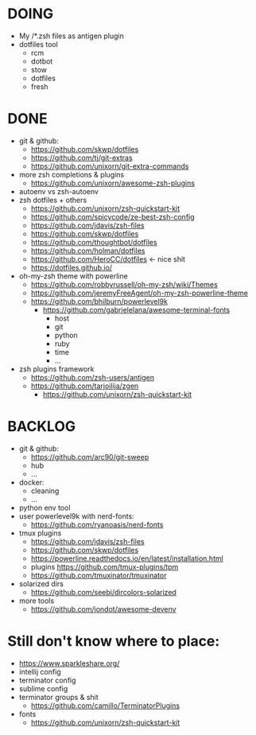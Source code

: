# DOING
* My /*.zsh files as antigen plugin
* dotfiles tool
  - rcm
  - dotbot
  - stow
  - dotfiles
  - fresh

# DONE
* git & github:
  - https://github.com/skwp/dotfiles
  - https://github.com/tj/git-extras
  - https://github.com/unixorn/git-extra-commands
* more zsh completions & plugins
  - https://github.com/unixorn/awesome-zsh-plugins
* autoenv vs zsh-autoenv
* zsh dotfiles + others
  - https://github.com/unixorn/zsh-quickstart-kit
  - https://github.com/spicycode/ze-best-zsh-config
  - https://github.com/jdavis/zsh-files
  - https://github.com/skwp/dotfiles
  - https://github.com/thoughtbot/dotfiles
  - https://github.com/holman/dotfiles
  - https://github.com/HeroCC/dotfiles <- nice shit
  - https://dotfiles.github.io/
* oh-my-zsh theme with powerline
  - https://github.com/robbyrussell/oh-my-zsh/wiki/Themes
  - https://github.com/jeremyFreeAgent/oh-my-zsh-powerline-theme
  - https://github.com/bhilburn/powerlevel9k
    - https://github.com/gabrielelana/awesome-terminal-fonts
      - host
      - git
      - python
      - ruby
      - time
      - ...
* zsh plugins framework
  - https://github.com/zsh-users/antigen
  - https://github.com/tarjoilija/zgen
    - https://github.com/unixorn/zsh-quickstart-kit

# BACKLOG
* git & github:
  - https://github.com/arc90/git-sweep
  - hub
  - ...
* docker:
  - cleaning
  - ...
* python env tool
* user powerlevel9k with nerd-fonts:
  - https://github.com/ryanoasis/nerd-fonts
* tmux plugins
    - https://github.com/jdavis/zsh-files
    - https://github.com/skwp/dotfiles
    - https://powerline.readthedocs.io/en/latest/installation.html
    - plugins https://github.com/tmux-plugins/tpm
    - https://github.com/tmuxinator/tmuxinator
* solarized dirs
  - https://github.com/seebi/dircolors-solarized
* more tools
  - https://github.com/jondot/awesome-devenv

# Still don't know where to place:
* https://www.sparkleshare.org/
* intellij config
* terminator config
* sublime config
* terminator groups & shit
  - https://github.com/camillo/TerminatorPlugins
* fonts
  - https://github.com/unixorn/zsh-quickstart-kit